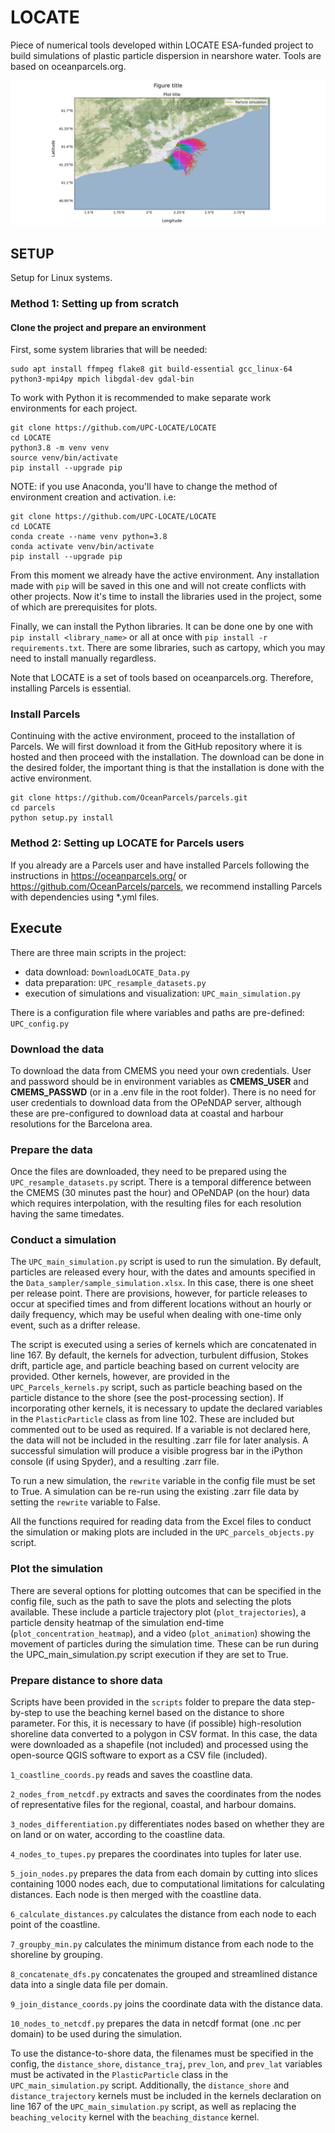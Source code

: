 # LOCATE

Piece of numerical tools developed within LOCATE ESA-funded project to build simulations of plastic particle dispersion in nearshore water. Tools are based on oceanparcels.org.

![Particles trajectories generated with LOCATE project](plots/sample_simulation/sample_simulation.jpg)

## SETUP
Setup for Linux systems.

### Method 1: Setting up from scratch

#### Clone the project and prepare an environment
First, some system libraries that will be needed:
``` 
sudo apt install ffmpeg flake8 git build-essential gcc_linux-64 python3-mpi4py mpich libgdal-dev gdal-bin
```

To work with Python it is recommended to make separate work environments for each project. 
``` 
git clone https://github.com/UPC-LOCATE/LOCATE
cd LOCATE
python3.8 -m venv venv
source venv/bin/activate
pip install --upgrade pip
``` 
NOTE: if you use Anaconda, you'll have to change the method of environment creation and activation. i.e:

``` 
git clone https://github.com/UPC-LOCATE/LOCATE
cd LOCATE
conda create --name venv python=3.8
conda activate venv/bin/activate
pip install --upgrade pip
``` 

From this moment we already have the active environment. Any installation made with `pip` will be saved in this one and will not create conflicts with other projects. Now it's time to install the libraries used in the project, some of which are prerequisites for plots.

Finally, we can install the Python libraries. It can be done one by one with `pip install <library_name>` or all at once with `pip install -r requirements.txt`. There are some libraries, such as cartopy, which you may need to install manually regardless.

Note that LOCATE is a set of tools based on oceanparcels.org. Therefore, installing Parcels is essential.

### Install Parcels

Continuing with the active environment, proceed to the installation of Parcels. We will first download it from the GitHub repository where it is hosted and then proceed with the installation. The download can be done in the desired folder, the important thing is that the installation is done with the active environment.

``` 
git clone https://github.com/OceanParcels/parcels.git
cd parcels
python setup.py install
```

### Method 2: Setting up LOCATE for Parcels users

If you already are a Parcels user and have installed Parcels following the instructions in https://oceanparcels.org/ or https://github.com/OceanParcels/parcels, we recommend installing Parcels with dependencies using *.yml files.  

## Execute

There are three main scripts in the project:
- data download: `DownloadLOCATE_Data.py`
- data preparation: `UPC_resample_datasets.py` 
- execution of simulations and visualization: `UPC_main_simulation.py`

There is a configuration file where variables and paths are pre-defined: `UPC_config.py`

### Download the data

To download the data from CMEMS you need your own credentials. User and password should be in environment variables as **CMEMS_USER** and **CMEMS_PASSWD** (or in a .env file in the root folder). There is no need for user credentials to download data from the OPeNDAP server, although these are pre-configured to download data at coastal and harbour resolutions for the Barcelona area.

### Prepare the data

Once the files are downloaded, they need to be prepared using the `UPC_resample_datasets.py` script. There is a temporal difference between the CMEMS (30 minutes past the hour) and OPeNDAP (on the hour) data which requires interpolation, with the resulting files for each resolution having the same timedates.

### Conduct a simulation

The `UPC_main_simulation.py` script is used to run the simulation. By default, particles are released every hour, with the dates and amounts specified in the `Data_sampler/sample_simulation.xlsx`. In this case, there is one sheet per release point. There are provisions, however, for particle releases to occur at specified times and from different locations without an hourly or daily frequency, which may be useful when dealing with one-time only event, such as a drifter release. 

The script is executed using a series of kernels which are concatenated in line 167. By default, the kernels for advection, turbulent diffusion, Stokes drift, particle age, and particle beaching based on current velocity are provided. Other kernels, however, are provided in the `UPC_Parcels_kernels.py` script, such as particle beaching based on the particle distance to the shore (see the post-processing section). If incorporating other kernels, it is necessary to update the declared variables in the `PlasticParticle` class as from line 102. These are included but commented out to be used as required. If a variable is not declared here, the data will not be included in the resulting .zarr file for later analysis. A successful simulation will produce a visible progress bar in the iPython console (if using Spyder), and a resulting .zarr file. 

To run a new simulation, the `rewrite` variable in the config file must be set to True. A simulation can be re-run using the existing .zarr file data by setting the `rewrite` variable to False.

All the functions required for reading data from the Excel files to conduct the simulation or making plots are included in the `UPC_parcels_objects.py` script. 

### Plot the simulation

There are several options for plotting outcomes that can be specified in the config file, such as the path to save the plots and selecting the plots available. These include a particle trajectory plot (`plot_trajectories`), a particle density heatmap of the simulation end-time (`plot_concentration_heatmap`), and a video (`plot_animation`) showing the movement of particles during the simulation time. These can be run during the UPC_main_simulation.py script execution if they are set to True.

### Prepare distance to shore data

Scripts have been provided in the `scripts` folder to prepare the data step-by-step to use the beaching kernel based on the distance to shore parameter. For this, it is necessary to have (if possible) high-resolution shoreline data converted to a polygon in CSV format. In this case, the data were downloaded as a shapefile (not included) and processed using the open-source QGIS software to export as a CSV file (included).

`1_coastline_coords.py` reads and saves the coastline data.

`2_nodes_from_netcdf.py` extracts and saves the coordinates from the nodes of representative files for the regional, coastal, and harbour domains.

`3_nodes_differentiation.py` differentiates nodes based on whether they are on land or on water, according to the coastline data. 

`4_nodes_to_tupes.py` prepares the coordinates into tuples for later use.

`5_join_nodes.py` prepares the data from each domain by cutting into slices containing 1000 nodes each, due to computational limitations for calculating distances. Each node is then merged with the coastline data.

`6_calculate_distances.py` calculates the distance from each node to each point of the coastline.

`7_groupby_min.py` calculates the minimum distance from each node to the shoreline by grouping.

`8_concatenate_dfs.py` concatenates the grouped and streamlined distance data into a single data file per domain.

`9_join_distance_coords.py` joins the coordinate data with the distance data. 

`10_nodes_to_netcdf.py` prepares the data in netcdf format (one .nc per domain) to be used during the simulation.

To use the distance-to-shore data, the filenames must be specified in the config, the `distance_shore`, `distance_traj`, `prev_lon`, and `prev_lat` variables must be activated in the `PlasticParticle` class in the `UPC_main_simulation.py` script. Additionally, the `distance_shore` and `distance_trajectory` kernels must be included in the kernels declaration on line 167 of the `UPC_main_simulation.py` script, as well as replacing the `beaching_velocity` kernel with the `beaching_distance` kernel.







